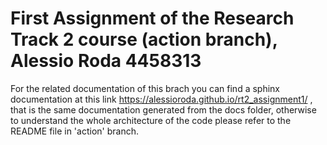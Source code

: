# First Assignment of the Research Track 2 course (action branch), Alessio Roda 4458313

For the related documentation of this brach you can find a sphinx documentation at this link https://alessioroda.github.io/rt2_assignment1/ , that is the same documentation generated from the docs folder, otherwise to understand the whole architecture of the code please refer to the README file in 'action' branch.
